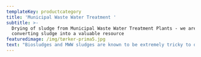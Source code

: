```yaml
---
templateKey: productcategory
title: 'Municipal Waste Water Treatment '
subtitle: >-
  Drying of sludge from Municipal Waste Water Treatment Plants - we are
  converting sludge into a valuable resource
featuredimage: /img/tørker-prima5.jpg
text: "Biosludges and MWW sludges are known to be extremely tricky to dry because of their tendency to transform to a  glue phase. Municipal WasteWater sludge is generally an extremely tough application with severe wear and tear on the drying equipment, but the Fjell Turbo Disc Dryer has proven to resist these extreme conditions since the first unit was installed in 2001\r\n\nThe distinct difference between the TD dryer and most other disc dryers is that staybolt welds (or welds of other means to maintain the integrity of the disc when exposed to internal steam pressure) is entirely on the inside of the disc.  By using Fjell TD dryer together with our patented process solution, the steam consumption can be reduced by up to 40% compared to a standard drier. Fjell Technology Group offers following dryer solutions for sludge:\r\n\nPart drying in Fjell Turbo Disc Dryer\r\n\nFull drying in Fjell Turbo Disc Dryer\r\n\nFull drying in TMD friction dryer\r\n\nPart drying in Fjell Turbo Disc Dryer followed by full drying in TMD friction dryer\r\n\nPart drying in Fjell Turbo Disc Dryer\r\n\nIn part drying, or scalping, the challenge is often the content of chlorides and acids, which can cause severe corrosion problems with the rotor. A particularly annoying problem in the industry has been stress corrosion cracking in welds. This is avoided in the Fjell Turbo Disc Dryer because of the unique design and manufacture:\r\n\n•\tWelds not exposed to external environment in dryer, thereby risk for stress corrosion cracking is eliminated.\r\n\n•\tWelds do not seal between pressurized and non-pressurized side. Thereby risk for steam leakage is eliminated.\r\n\n•\tClaws act as reinforcement beams in radial direction, thereby increasing the lateral bending strength of the discs, which reduces the risk for stress corrosion cracking in foot welds between discs.\r\n\nWe have a proven record of delivering such processes to plants in Norway, Italy, Saudi-Arabia and Japan."
---
```


